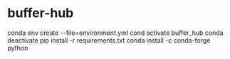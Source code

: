 # buffer-hub

conda env create --file=environment.yml 
cond activate buffer_hub 
conda deactivate 
pip install -r requirements.txt
conda install -c conda-forge python
